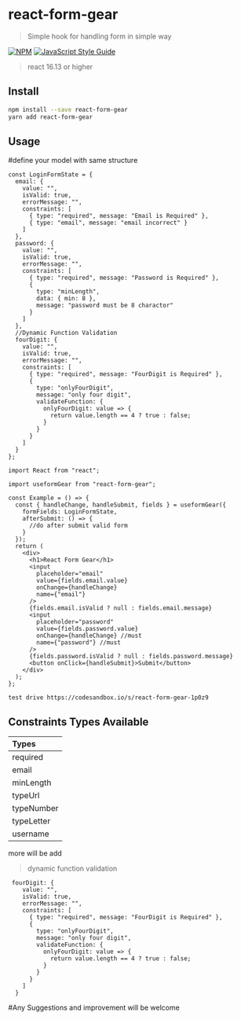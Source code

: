 # react-form-gear

> Simple hook for handling form in simple way

[![NPM](https://img.shields.io/npm/v/use-interval.svg)](https://www.npmjs.com/package/react-form-gear) [![JavaScript Style Guide](https://img.shields.io/badge/code_style-standard-brightgreen.svg)](https://standardjs.com)

> react 16.13 or higher

## Install

```bash
npm install --save react-form-gear
yarn add react-form-gear
```

## Usage

#define your model with same structure

```tsx
const LoginFormState = {
  email: {
    value: "",
    isValid: true,
    errorMessage: "",
    constraints: [
      { type: "required", message: "Email is Required" },
      { type: "email", message: "email incorrect" }
    ]
  },
  password: {
    value: "",
    isValid: true,
    errorMessage: "",
    constraints: [
      { type: "required", message: "Password is Required" },
      {
        type: "minLength",
        data: { min: 8 },
        message: "password must be 8 charactor"
      }
    ]
  },
  //Dynamic Function Validation
  fourDigit: {
    value: "",
    isValid: true,
    errorMessage: "",
    constraints: [
      { type: "required", message: "FourDigit is Required" },
      {
        type: "onlyFourDigit",
        message: "only four digit",
        validateFunction: {
          onlyFourDigit: value => {
            return value.length == 4 ? true : false;
          }
        }
      }
    ]
  }
};
```

```tsx
import React from "react";

import useformGear from "react-form-gear";

const Example = () => {
  const { handleChange, handleSubmit, fields } = useformGear({
    formFields: LoginFormState,
    afterSubmit: () => {
      //do after submit valid form
    }
  });
  return (
    <div>
      <h1>React Form Gear</h1>
      <input
        placeholder="email"
        value={fields.email.value}
        onChange={handleChange}
        name={"email"}
      />
      {fields.email.isValid ? null : fields.email.message}
      <input
        placeholder="password"
        value={fields.password.value}
        onChange={handleChange} //must
        name={"password"} //must
      />
      {fields.password.isValid ? null : fields.password.message}
      <button onClick={handleSubmit}>Submit</button>
    </div>
  );
};
```

```
test drive https://codesandbox.io/s/react-form-gear-1p0z9
```

## Constraints Types Available

| Types      |
| :--------- |
| required   |
| email      |
| minLength  |
| typeUrl    |
| typeNumber |
| typeLetter |
| username   |

more will be add

> dynamic function validation

```tsx
 fourDigit: {
    value: "",
    isValid: true,
    errorMessage: "",
    constraints: [
      { type: "required", message: "FourDigit is Required" },
      {
        type: "onlyFourDigit",
        message: "only four digit",
        validateFunction: {
          onlyFourDigit: value => {
            return value.length == 4 ? true : false;
          }
        }
      }
    ]
  }
```

#Any Suggestions and improvement will be welcome
